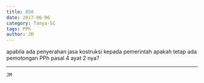 ```yaml
---
title: 850
date: 2017-06-06
category: Tanya-SC
tags: PPh
author: JM
---
```


apabila ada penyerahan jasa kostruksi kepada pemerintah apakah tetap ada pemotongan PPh pasal 4 ayat 2 nya?

---



`JM`
